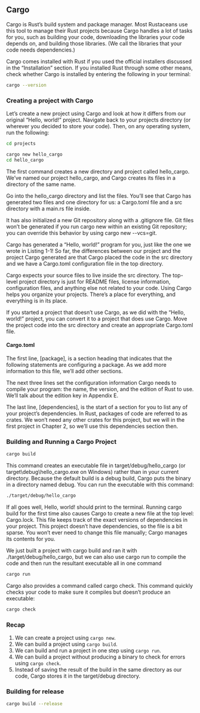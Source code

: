 ## Cargo

Cargo is Rust’s build system and package manager. Most Rustaceans use this tool to manage their Rust projects because Cargo handles a lot of tasks for you, such as building your code, downloading the libraries your code depends on, and building those libraries. (We call the libraries that your code needs dependencies.)

 Cargo comes installed with Rust if you used the official installers discussed in the “Installation” section. If you installed Rust through some other means, check whether Cargo is installed by entering the following in your terminal:

 ```sh
 cargo --version
 ```

 ### Creating a project with Cargo

Let’s create a new project using Cargo and look at how it differs from our original “Hello, world!” project. Navigate back to your projects directory (or wherever you decided to store your code). Then, on any operating system, run the following:

 ```sh
cd projects
 ```

 ```sh
cargo new hello_cargo
cd hello_cargo
 ```

The first command creates a new directory and project called hello_cargo. We’ve named our project hello_cargo, and Cargo creates its files in a directory of the same name.

Go into the hello_cargo directory and list the files. You’ll see that Cargo has generated two files and one directory for us: a Cargo.toml file and a src directory with a main.rs file inside.

It has also initialized a new Git repository along with a .gitignore file. Git files won’t be generated if you run cargo new within an existing Git repository; you can override this behavior by using cargo new --vcs=git.

Cargo has generated a “Hello, world!” program for you, just like the one we wrote in Listing 1-1! So far, the differences between our project and the project Cargo generated are that Cargo placed the code in the src directory and we have a Cargo.toml configuration file in the top directory.

Cargo expects your source files to live inside the src directory. The top-level project directory is just for README files, license information, configuration files, and anything else not related to your code. Using Cargo helps you organize your projects. There’s a place for everything, and everything is in its place.

If you started a project that doesn’t use Cargo, as we did with the “Hello, world!” project, you can convert it to a project that does use Cargo. Move the project code into the src directory and create an appropriate Cargo.toml file.

#### Cargo.toml

The first line, [package], is a section heading that indicates that the following statements are configuring a package. As we add more information to this file, we’ll add other sections.

The next three lines set the configuration information Cargo needs to compile your program: the name, the version, and the edition of Rust to use. We’ll talk about the edition key in Appendix E.

The last line, [dependencies], is the start of a section for you to list any of your project’s dependencies. In Rust, packages of code are referred to as crates. We won’t need any other crates for this project, but we will in the first project in Chapter 2, so we’ll use this dependencies section then.

### Building and Running a Cargo Project

```sh
cargo build
```

This command creates an executable file in target/debug/hello_cargo (or target\debug\hello_cargo.exe on Windows) rather than in your current directory. Because the default build is a debug build, Cargo puts the binary in a directory named debug. You can run the executable with this command:

```sh
./target/debug/hello_cargo
```

If all goes well, Hello, world! should print to the terminal. Running cargo build for the first time also causes Cargo to create a new file at the top level: Cargo.lock. This file keeps track of the exact versions of dependencies in your project. This project doesn’t have dependencies, so the file is a bit sparse. You won’t ever need to change this file manually; Cargo manages its contents for you.

We just built a project with cargo build and ran it with ./target/debug/hello_cargo, but we can also use cargo run to compile the code and then run the resultant executable all in one command

```sh
cargo run
```

Cargo also provides a command called cargo check. This command quickly checks your code to make sure it compiles but doesn’t produce an executable:

```sh
cargo check
```

### Recap

1. We can create a project using `cargo new`.
2. We can build a project using `cargo build`.
3. We can build and run a project in one step using `cargo run`.
4. We can build a project without producing a binary to check for errors using `cargo check`.
5. Instead of saving the result of the build in the same directory as our code, Cargo stores it in the target/debug directory.


### Building for release

```sh
cargo build --release
```